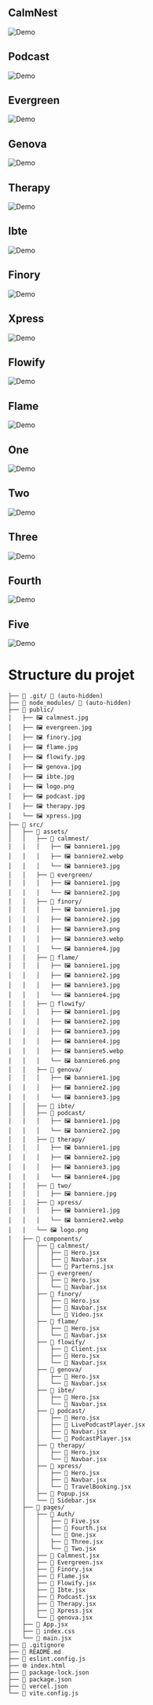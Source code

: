 
## CalmNest
![Demo](https://github.com/marc575/landingpages/blob/main/public/calmnest.jpg)

## Podcast
![Demo](https://github.com/marc575/landingpages/blob/main/public/podcast.jpg)

## Evergreen
![Demo](https://github.com/marc575/landingpages/blob/main/public/evergreen.jpg)

## Genova
![Demo](https://github.com/marc575/landingpages/blob/main/public/genova.jpg)

## Therapy
![Demo](https://github.com/marc575/landingpages/blob/main/public/therapy.jpg)

## Ibte
![Demo](https://github.com/marc575/landingpages/blob/main/public/ibte.jpg)

## Finory
![Demo](https://github.com/marc575/landingpages/blob/main/public/finory.jpg)

## Xpress
![Demo](https://github.com/marc575/landingpages/blob/main/public/xpress.jpg)

## Flowify
![Demo](https://github.com/marc575/landingpages/blob/main/public/flowify.jpg)

## Flame
![Demo](https://github.com/marc575/landingpages/blob/main/public/flame.jpg)

## One
![Demo](https://github.com/marc575/landingpages/blob/main/public/one.jpg)

## Two
![Demo](https://github.com/marc575/landingpages/blob/main/public/two.jpg)

## Three
![Demo](https://github.com/marc575/landingpages/blob/main/public/three.jpg)

## Fourth
![Demo](https://github.com/marc575/landingpages/blob/main/public/fourth.jpg)

## Five
![Demo](https://github.com/marc575/landingpages/blob/main/public/five.jpg)


# Structure du projet

```
├── 📁 .git/ 🚫 (auto-hidden)
├── 📁 node_modules/ 🚫 (auto-hidden)
├── 📁 public/
│   ├── 🖼️ calmnest.jpg
│   ├── 🖼️ evergreen.jpg
│   ├── 🖼️ finory.jpg
│   ├── 🖼️ flame.jpg
│   ├── 🖼️ flowify.jpg
│   ├── 🖼️ genova.jpg
│   ├── 🖼️ ibte.jpg
│   ├── 🖼️ logo.png
│   ├── 🖼️ podcast.jpg
│   ├── 🖼️ therapy.jpg
│   └── 🖼️ xpress.jpg
├── 📁 src/
│   ├── 📁 assets/
│   │   ├── 📁 calmnest/
│   │   │   ├── 🖼️ banniere1.jpg
│   │   │   ├── 🖼️ banniere2.webp
│   │   │   └── 🖼️ banniere3.jpg
│   │   ├── 📁 evergreen/
│   │   │   ├── 🖼️ banniere1.jpg
│   │   │   └── 🖼️ banniere2.jpg
│   │   ├── 📁 finory/
│   │   │   ├── 🖼️ banniere1.jpg
│   │   │   ├── 🖼️ banniere2.jpg
│   │   │   ├── 🖼️ banniere3.png
│   │   │   ├── 🖼️ banniere3.webp
│   │   │   └── 🖼️ banniere4.jpg
│   │   ├── 📁 flame/
│   │   │   ├── 🖼️ banniere1.jpg
│   │   │   ├── 🖼️ banniere2.jpg
│   │   │   ├── 🖼️ banniere3.jpg
│   │   │   └── 🖼️ banniere4.jpg
│   │   ├── 📁 flowify/
│   │   │   ├── 🖼️ banniere1.jpg
│   │   │   ├── 🖼️ banniere2.jpg
│   │   │   ├── 🖼️ banniere3.jpg
│   │   │   ├── 🖼️ banniere4.jpg
│   │   │   ├── 🖼️ banniere5.webp
│   │   │   └── 🖼️ banniere6.png
│   │   ├── 📁 genova/
│   │   │   ├── 🖼️ banniere1.jpg
│   │   │   ├── 🖼️ banniere2.jpg
│   │   │   └── 🖼️ banniere3.jpg
│   │   ├── 📁 ibte/
│   │   ├── 📁 podcast/
│   │   │   ├── 🖼️ banniere1.jpg
│   │   │   └── 🖼️ banniere2.jpg
│   │   ├── 📁 therapy/
│   │   │   ├── 🖼️ banniere1.jpg
│   │   │   ├── 🖼️ banniere2.jpg
│   │   │   ├── 🖼️ banniere3.jpg
│   │   │   └── 🖼️ banniere4.jpg
│   │   ├── 📁 two/
│   │   │   ├── 🖼️ banniere.jpg
│   │   ├── 📁 xpress/
│   │   │   ├── 🖼️ banniere1.jpg
│   │   │   └── 🖼️ banniere2.webp
│   │   └── 🖼️ logo.png
│   ├── 📁 components/
│   │   ├── 📁 calmnest/
│   │   │   ├── 📄 Hero.jsx
│   │   │   ├── 📄 Navbar.jsx
│   │   │   └── 📄 Parterns.jsx
│   │   ├── 📁 evergreen/
│   │   │   ├── 📄 Hero.jsx
│   │   │   └── 📄 Navbar.jsx
│   │   ├── 📁 finory/
│   │   │   ├── 📄 Hero.jsx
│   │   │   ├── 📄 Navbar.jsx
│   │   │   └── 📄 Video.jsx
│   │   ├── 📁 flame/
│   │   │   ├── 📄 Hero.jsx
│   │   │   └── 📄 Navbar.jsx
│   │   ├── 📁 flowify/
│   │   │   ├── 📄 Client.jsx
│   │   │   ├── 📄 Hero.jsx
│   │   │   └── 📄 Navbar.jsx
│   │   ├── 📁 genova/
│   │   │   ├── 📄 Hero.jsx
│   │   │   └── 📄 Navbar.jsx
│   │   ├── 📁 ibte/
│   │   │   ├── 📄 Hero.jsx
│   │   │   └── 📄 Navbar.jsx
│   │   ├── 📁 podcast/
│   │   │   ├── 📄 Hero.jsx
│   │   │   ├── 📄 LivePodcastPlayer.jsx
│   │   │   ├── 📄 Navbar.jsx
│   │   │   └── 📄 PodcastPlayer.jsx
│   │   ├── 📁 therapy/
│   │   │   ├── 📄 Hero.jsx
│   │   │   └── 📄 Navbar.jsx
│   │   ├── 📁 xpress/
│   │   │   ├── 📄 Hero.jsx
│   │   │   ├── 📄 Navbar.jsx
│   │   │   └── 📄 TravelBooking.jsx
│   │   ├── 📄 Popup.jsx
│   │   └── 📄 Sidebar.jsx
│   ├── 📁 pages/
│   │   ├── 📁 Auth/
│   │   │   ├── 📄 Five.jsx
│   │   │   ├── 📄 Fourth.jsx
│   │   │   └── 📄 One.jsx
│   │   │   ├── 📄 Three.jsx
│   │   │   └── 📄 Two.jsx
│   │   ├── 📄 Calmnest.jsx
│   │   ├── 📄 Evergreen.jsx
│   │   ├── 📄 Finory.jsx
│   │   ├── 📄 Flame.jsx
│   │   ├── 📄 Flowify.jsx
│   │   ├── 📄 Ibte.jsx
│   │   ├── 📄 Podcast.jsx
│   │   ├── 📄 Therapy.jsx
│   │   ├── 📄 Xpress.jsx
│   │   └── 📄 genova.jsx
│   ├── 📄 App.jsx
│   ├── 🎨 index.css
│   └── 📄 main.jsx
├── 🚫 .gitignore
├── 📖 README.md
├── 📄 eslint.config.js
├── 🌐 index.html
├── 📄 package-lock.json
├── 📄 package.json
├── 📄 vercel.json
└── 📄 vite.config.js
```
